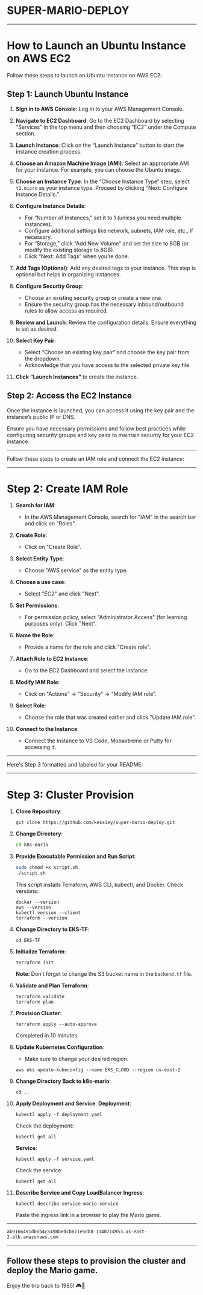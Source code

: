 # SUPER-MARIO-DEPLOY

---

# How to Launch an Ubuntu Instance on AWS EC2

Follow these steps to launch an Ubuntu instance on AWS EC2:

## Step 1: Launch Ubuntu Instance

1. **Sign in to AWS Console**: Log in to your AWS Management Console.

2. **Navigate to EC2 Dashboard**: Go to the EC2 Dashboard by selecting “Services” in the top menu and then choosing “EC2” under the Compute section.

3. **Launch Instance**: Click on the “Launch Instance” button to start the instance creation process.

4. **Choose an Amazon Machine Image (AMI)**: Select an appropriate AMI for your instance. For example, you can choose the Ubuntu image.

5. **Choose an Instance Type**: In the “Choose Instance Type” step, select `t2.micro` as your instance type. Proceed by clicking “Next: Configure Instance Details.”

6. **Configure Instance Details**:
   - For “Number of Instances,” set it to 1 (unless you need multiple instances).
   - Configure additional settings like network, subnets, IAM role, etc., if necessary.
   - For “Storage,” click “Add New Volume” and set the size to 8GB (or modify the existing storage to 8GB).
   - Click “Next: Add Tags” when you’re done.

7. **Add Tags (Optional)**: Add any desired tags to your instance. This step is optional but helps in organizing instances.

8. **Configure Security Group**:
   - Choose an existing security group or create a new one.
   - Ensure the security group has the necessary inbound/outbound rules to allow access as required.

9. **Review and Launch**: Review the configuration details. Ensure everything is set as desired.

10. **Select Key Pair**:
    - Select “Choose an existing key pair” and choose the key pair from the dropdown.
    - Acknowledge that you have access to the selected private key file.

11. **Click “Launch Instances”** to create the instance.

## Step 2: Access the EC2 Instance

Once the instance is launched, you can access it using the key pair and the instance’s public IP or DNS.

Ensure you have necessary permissions and follow best practices while configuring security groups and key pairs to maintain security for your EC2 instance.

---


Follow these steps to create an IAM role and connect the EC2 instance:

---

# Step 2: Create IAM Role

1. **Search for IAM**:
   - In the AWS Management Console, search for "IAM" in the search bar and click on "Roles".

2. **Create Role**:
   - Click on "Create Role".

3. **Select Entity Type**:
   - Choose "AWS service" as the entity type.

4. **Choose a use case**:
   - Select "EC2" and click "Next".

5. **Set Permissions**:
   - For permission policy, select "Administrator Access" (for learning purposes only). Click "Next".

6. **Name the Role**:
   - Provide a name for the role and click "Create role".

7. **Attach Role to EC2 Instance**:
   - Go to the EC2 Dashboard and select the instance.

8. **Modify IAM Role**:
   - Click on "Actions" -> "Security" -> "Modify IAM role".

9. **Select Role**:
   - Choose the role that was created earlier and click "Update IAM role".

10. **Connect to the Instance**:
    - Connect the instance to VS Code, Mobaxtreme or Putty for accessing it.

---

Here's Step 3 formatted and labeled for your README:

---

# Step 3: Cluster Provision

1. **Clone Repository**:
   ```
   git clone https://github.com/kessiey/super-mario-deploy.git
   ```

2. **Change Directory**:
   ```bash
   cd k8s-mario
   ```

3. **Provide Executable Permission and Run Script**:
   ```bash
   sudo chmod +x script.sh
   ./script.sh
   ```

   This script installs Terraform, AWS CLI, kubectl, and Docker. Check versions:
   ```
   docker --version
   aws --version
   kubectl version --client
   terraform --version
   ```

4. **Change Directory to EKS-TF**:
   ```
   cd EKS-TF
   ```

5. **Initialize Terraform**:
   ```
   terraform init
   ```

   **Note**: Don’t forget to change the S3 bucket name in the `backend.tf` file.

6. **Validate and Plan Terraform**:
   ```
   terraform validate
   terraform plan
   ```

7. **Provision Cluster**:
   ```
   terraform apply --auto-approve
   ```

   Completed in 10 minutes.

8. **Update Kubernetes Configuration**:
   - Make sure to change your desired region.
   ```
   aws eks update-kubeconfig --name EKS_CLOUD --region us-east-2
   ```

9. **Change Directory Back to k8s-mario**:
   ```
   cd ..
   ```

10. **Apply Deployment and Service**:
    **Deployment**:
    ```
    kubectl apply -f deployment.yaml
    ```

    Check the deployment:
    ```
    kubectl get all
    ```

    **Service**:
    ```
    kubectl apply -f service.yaml
    ```

    Check the service:
    ```
    kubectl get all
    ```

11. **Describe Service and Copy LoadBalancer Ingress**:
    ```
    kubectl describe service mario-service
    ```

    Paste the ingress link in a browser to play the Mario game.
---
    ab9166491db6b4c5498bedcb871e5db8-1140714953.us-east-2.elb.amazonaws.com

---


Follow these steps to provision the cluster and deploy the Mario game. 
---
Enjoy the trip back to 1985! 🎮🍄

